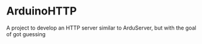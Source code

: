 ArduinoHTTP
===========

A project to develop an HTTP server similar to ArduServer, but with the goal of got guessing
